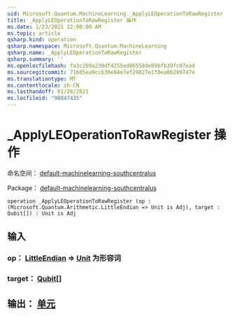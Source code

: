 ```yaml
---
uid: Microsoft.Quantum.MachineLearning._ApplyLEOperationToRawRegister
title: _ApplyLEOperationToRawRegister 操作
ms.date: 1/23/2021 12:00:00 AM
ms.topic: article
qsharp.kind: operation
qsharp.namespace: Microsoft.Quantum.MachineLearning
qsharp.name: _ApplyLEOperationToRawRegister
qsharp.summary: ''
ms.openlocfilehash: fa3c269a230df4255ed06558de09bfb39fc07ea4
ms.sourcegitcommit: 71605ea9cc630e84e7ef29027e1f0ea06299747e
ms.translationtype: MT
ms.contentlocale: zh-CN
ms.lasthandoff: 01/26/2021
ms.locfileid: "98847435"
---
```

# <a name="_applyleoperationtorawregister-operation"></a>_ApplyLEOperationToRawRegister 操作

命名空间： [default-machinelearning-southcentralus](xref:Microsoft.Quantum.MachineLearning)

Package： [default-machinelearning-southcentralus](https://nuget.org/packages/Microsoft.Quantum.MachineLearning)




```qsharp
operation _ApplyLEOperationToRawRegister (op : (Microsoft.Quantum.Arithmetic.LittleEndian => Unit is Adj), target : Qubit[]) : Unit is Adj
```


## <a name="input"></a>输入

### <a name="op--littleendian--unit--is-adj"></a>op： [LittleEndian](xref:Microsoft.Quantum.Arithmetic.LittleEndian) => [Unit](xref:microsoft.quantum.lang-ref.unit)  为形容词




### <a name="target--qubit"></a>target： [Qubit](xref:microsoft.quantum.lang-ref.qubit)[]





## <a name="output--unit"></a>输出： [单元](xref:microsoft.quantum.lang-ref.unit)

